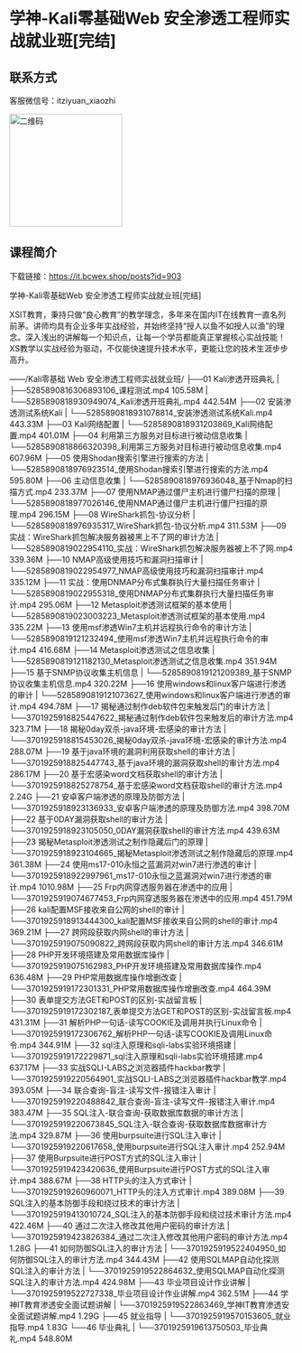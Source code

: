 # 学神-Kali零基础Web 安全渗透工程师实战就业班[完结]

## 联系方式

客服微信号：itziyuan_xiaozhi

<img src="https://ziyuanyun.oss-cn-guangzhou.aliyuncs.com/common/20240614073449/666b82192834a.jpg" width="200" height="200" alt="二维码">

## 课程简介

下载链接：https://it.bcwex.shop/posts?id=903

  学神-Kali零基础Web 安全渗透工程师实战就业班[完结]

 

 XSIT教育，秉持只做“良心教育”的教学理念，多年来在国内IT在线教育一直名列前茅。讲师均具有企业多年实战经验，并始终坚持“授人以鱼不如授人以渔”的理念。深入浅出的讲解每一个知识点，让每一个学员都能真正掌握核心实战技能！XS教学以实战经验为驱动，不仅能快速提升技术水平，更能让您的技术生涯步步高升。

 ——/Kali零基础 Web 安全渗透工程师实战就业班/ ├──01 Kali渗透开班典礼 | ├──5285890816306893106_课程测试.mp4 105.58M | └──5285890818930949074_Kali渗透开班典礼.mp4 442.54M ├──02 安装渗透测试系统Kali | └──5285890818931078814_安装渗透测试系统Kali.mp4 443.33M ├──03 Kali网络配置 | └──5285890818931203869_Kali网络配置.mp4 401.01M ├──04 利用第三方服务对目标进行被动信息收集 | └──5285890818866320398_利用第三方服务对目标进行被动信息收集.mp4 607.96M ├──05 使用Shodan搜索引擎进行搜索的方法 | └──5285890818976923514_使用Shodan搜索引擎进行搜索的方法.mp4 595.80M ├──06 主动信息收集 | └──5285890818976936048_基于Nmap的扫描方式.mp4 233.37M ├──07 使用NMAP通过僵尸主机进行僵尸扫描的原理 | └──5285890818977026146_使用NMAP通过僵尸主机进行僵尸扫描的原理.mp4 296.15M ├──08 WireShark抓包-协议分析 | └──5285890818976935317_WireShark抓包-协议分析.mp4 311.53M ├──09 实战：WireShark抓包解决服务器被黑上不了网的审计方法 | └──5285890819022954110_实战：WireShark抓包解决服务器被上不了网.mp4 339.36M ├──10 NMAP高级使用技巧和漏洞扫描审计 | └──5285890819022954977_NMAP高级使用技巧和漏洞扫描审计.mp4 335.12M ├──11 实战：使用DNMAP分布式集群执行大量扫描任务审计 | └──5285890819022955318_使用DNMAP分布式集群执行大量扫描任务审计.mp4 295.06M ├──12 Metasploit渗透测试框架的基本使用 | └──5285890819023003223_Metasploit渗透测试框架的基本使用.mp4 335.22M ├──13 使用msf渗透Win7主机并远程执行命令的审计方法 | └──5285890819121232494_使用msf渗透Win7主机并远程执行命令的审计.mp4 416.68M ├──14 Metasploit渗透测试之信息收集 | └──5285890819121182130_Metasploit渗透测试之信息收集.mp4 351.94M ├──15 基于SNMP协议收集主机信息 | └──5285890819121209389_基于SNMP协议收集主机信息.mp4 320.22M ├──16 使用windows和linux客户端进行渗透的审计 | └──5285890819121073627_使用windows和linux客户端进行渗透的审计.mp4 494.78M ├──17 揭秘通过制作deb软件包来触发后门的审计方法 | └──3701925918825447622_揭秘通过制作deb软件包来触发后的审计方法.mp4 323.71M ├──18 揭秘0day双杀-java环境-宏感染的审计方法 | └──3701925918815453026_揭秘0day双杀-java环境-宏感染的审计方法.mp4 288.07M ├──19 基于java环境的漏洞利用获取shell的审计方法 | └──3701925918825447743_基于java环境的漏洞获取shell的审计方法.mp4 286.17M ├──20 基于宏感染word文档获取shell的审计方法 | └──3701925918825278754_基于宏感染word文档获取shell的审计方法.mp4 2.24G ├──21 安卓客户端渗透的原理及防御方法 | └──3701925918923136933_安卓客户端渗透的原理及防御方法.mp4 398.70M ├──22 基于0DAY漏洞获取shell的审计方法 | └──3701925918923105050_0DAY漏洞获取shell的审计方法.mp4 439.63M ├──23 揭秘Metasploit渗透测试之制作隐藏后门的原理 | └──3701925918923104665_揭秘Metasploit渗透测试之制作隐藏后的原理.mp4 361.38M ├──24 使用ms17-010永恒之蓝漏洞对win7进行渗透的审计 | └──3701925918922997961_ms17-010永恒之蓝漏洞对win7进行渗透的审计.mp4 1010.98M ├──25 Frp内网穿透服务器在渗透中的应用 | └──3701925919074677453_Frp内网穿透服务器在渗透中的应用.mp4 451.79M ├──26 kali配置MSF接收来自公网的shell的审计 | └──3701925918913444300_kali配置MSF接收来自公网的shell的审计.mp4 369.21M ├──27 跨网段获取内网shell的审计方法 | └──3701925919075090822_跨网段获取内网shell的审计方法.mp4 346.61M ├──28 PHP开发环境搭建及常用数据库操作 | └──3701925919075162983_PHP开发环境搭建及常用数据库操作.mp4 636.48M ├──29 PHP常用数据库操作增删改查 | └──3701925919172301331_PHP常用数据库操作增删改查.mp4 464.39M ├──30 表单提交方法GET和POST的区别-实战留言板 | └──3701925919172302187_表单提交方法GET和POST的区别-实战留言板.mp4 431.31M ├──31 解析PHP一句话-读写COOKIE及调用并执行Linux命令 | └──3701925919172306762_解析PHP一句话-读写COOKIE及调用Linux命令.mp4 344.91M ├──32 sql注入原理和sqli-labs实验环境搭建 | └──3701925919172229871_sql注入原理和sqli-labs实验环境搭建.mp4 637.17M ├──33 实战SQLI-LABS之浏览器插件hackbar教学 | └──3701925919220564901_实战SQLI-LABS之浏览器插件hackbar教学.mp4 393.05M ├──34 联合查询-盲注-读写文件-报错注入审计 | └──3701925919220488842_联合查询-盲注-读写文件-报错注入审计.mp4 383.47M ├──35 SQL注入-联合查询-获取数据库数据的审计方法 | └──3701925919220673845_SQL注入-联合查询-获取数据库数据审计方法.mp4 329.87M ├──36 使用burpsuite进行SQL注入审计 | └──3701925919220617658_使用burpsuite进行SQL注入审计.mp4 252.94M ├──37 使用Burpsuite进行POST方式的SQL注入审计 | └──3701925919423420636_使用Burpsuite进行POST方式的SQL注入审计.mp4 388.67M ├──38 HTTP头的注入方式审计 | └──3701925919260960071_HTTP头的注入方式审计.mp4 389.08M ├──39 SQL注入的基本防御手段和绕过技术的审计方法 | └──3701925919413010724_SQL注入的基本防御手段和绕过技术审计方法.mp4 422.46M ├──40 通过二次注入修改其他用户密码的审计方法 | └──3701925919423826384_通过二次注入修改其他用户密码的审计方法.mp4 1.28G ├──41 如何防御SQL注入的审计方法 | └──3701925919522404950_如何防御SQL注入的审计方法.mp4 344.43M ├──42 使用SQLMAP自动化探测SQL注入的审计方法 | └──3701925919522864632_使用SQLMAP自动化探测SQL注入的审计方法.mp4 424.98M ├──43 毕业项目设计作业讲解 | └──3701925919522727338_毕业项目设计作业讲解.mp4 362.51M ├──44 学神IT教育渗透安全面试题讲解 | └──3701925919522863469_学神IT教育渗透安全面试题讲解.mp4 1.29G ├──45 就业指导 | └──3701925919570153605_就业指导.mp4 1.83G └──46 毕业典礼 | └──3701925919613750503_毕业典礼.mp4 548.80M  